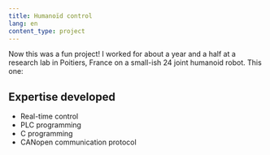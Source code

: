```yaml
---
title: Humanoïd control
lang: en
content_type: project
---
```


Now this was a fun project! I worked for about a year and a half at a research lab in Poitiers, France on a small-ish 24 joint humanoid robot. This one:





## Expertise developed
- Real-time control
- PLC programming
- C programming
- CANopen communication protocol
